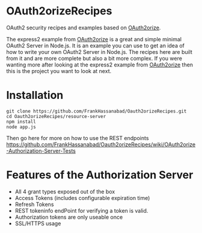OAuth2orizeRecipes
==================

OAuth2 security recipes and examples based on [OAuth2orize](https://github.com/jaredhanson/oauth2orize).

The express2 example from [OAuth2orize](https://github.com/jaredhanson/oauth2orize) is a great and simple
minimal OAuth2 Server in Node.js.  It is an example you can use to get an idea of how to write your
own OAuth2 Server in Node.js.  The recipes here are built from it and are more complete but also a bit more complex.
If you were wanting more after looking at the express2 example from [OAuth2orize](https://github.com/jaredhanson/oauth2orize)
then this is the project you want to look at next.

# Installation
```
git clone https://github.com/FrankHassanabad/Oauth2orizeRecipes.git
cd Oauth2orizeRecipes/resource-server
npm install
node app.js
```
Then go here for more on how to use the REST endpoints
https://github.com/FrankHassanabad/Oauth2orizeRecipes/wiki/OAuth2orize-Authorization-Server-Tests

# Features of the Authorization Server
* All 4 grant types exposed out of the box
* Access Tokens (includes configurable expiration time)
* Refresh Tokens
* REST tokeninfo endPoint for verifying a token is valid.
* Authorization tokens are only useable once
* SSL/HTTPS usage
